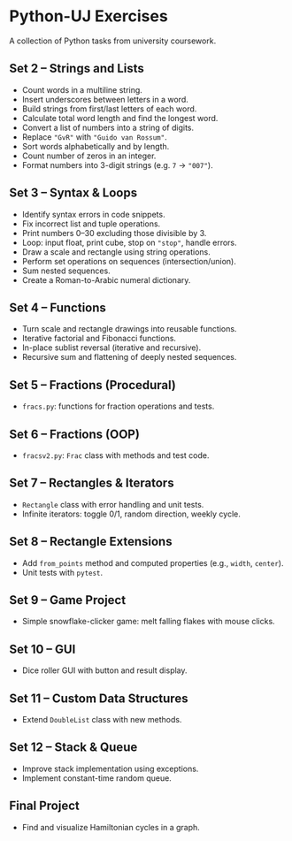 # Python-UJ Exercises

A collection of Python tasks from university coursework.

## Set 2 – Strings and Lists
- Count words in a multiline string.
- Insert underscores between letters in a word.
- Build strings from first/last letters of each word.
- Calculate total word length and find the longest word.
- Convert a list of numbers into a string of digits.
- Replace `"GvR"` with `"Guido van Rossum"`.
- Sort words alphabetically and by length.
- Count number of zeros in an integer.
- Format numbers into 3-digit strings (e.g. `7` → `"007"`).

## Set 3 – Syntax & Loops
- Identify syntax errors in code snippets.
- Fix incorrect list and tuple operations.
- Print numbers 0–30 excluding those divisible by 3.
- Loop: input float, print cube, stop on `"stop"`, handle errors.
- Draw a scale and rectangle using string operations.
- Perform set operations on sequences (intersection/union).
- Sum nested sequences.
- Create a Roman-to-Arabic numeral dictionary.

## Set 4 – Functions
- Turn scale and rectangle drawings into reusable functions.
- Iterative factorial and Fibonacci functions.
- In-place sublist reversal (iterative and recursive).
- Recursive sum and flattening of deeply nested sequences.

## Set 5 – Fractions (Procedural)
- `fracs.py`: functions for fraction operations and tests.

## Set 6 – Fractions (OOP)
- `fracsv2.py`: `Frac` class with methods and test code.

## Set 7 – Rectangles & Iterators
- `Rectangle` class with error handling and unit tests.
- Infinite iterators: toggle 0/1, random direction, weekly cycle.

## Set 8 – Rectangle Extensions
- Add `from_points` method and computed properties (e.g., `width`, `center`).
- Unit tests with `pytest`.

## Set 9 – Game Project
- Simple snowflake-clicker game: melt falling flakes with mouse clicks.

## Set 10 – GUI
- Dice roller GUI with button and result display.

## Set 11 – Custom Data Structures
- Extend `DoubleList` class with new methods.

## Set 12 – Stack & Queue
- Improve stack implementation using exceptions.
- Implement constant-time random queue.

## Final Project
- Find and visualize Hamiltonian cycles in a graph.
